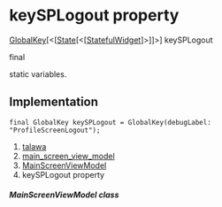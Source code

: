 
<div>

# keySPLogout property

</div>


[GlobalKey](https://api.flutter.dev/flutter/widgets/GlobalKey-class.html)[\<[[State](https://api.flutter.dev/flutter/widgets/State-class.html)[\<[[StatefulWidget](https://api.flutter.dev/flutter/widgets/StatefulWidget-class.html)]\>]]\>]
keySPLogout


final




static variables.



## Implementation

``` language-dart
final GlobalKey keySPLogout = GlobalKey(debugLabel: "ProfileScreenLogout");
```







1.  [talawa](../../index.html)
2.  [main_screen_view_model](../../view_model_main_screen_view_model/)
3.  [MainScreenViewModel](../../view_model_main_screen_view_model/MainScreenViewModel-class.html)
4.  keySPLogout property

##### MainScreenViewModel class







